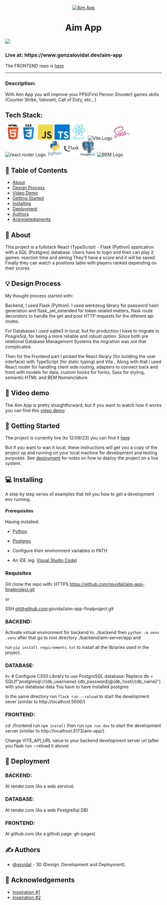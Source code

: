 <p align="center">
  <a href="https://www.gonzalovidal.dev/aim-app" rel="noopener">
    <img width=80px height=80px src="https://i.postimg.cc/ncFbrPCD/aim-logo-trans.png" alt="Aim App">
  </a>
</p>

<h1 align="center">Aim App</h1>
<a href="https://www.gonzalovidal.dev/aim-app">
  <img src="https://i.postimg.cc/zXdy7sHM/aim-app.gif" width="700">
</a> 
<h3>Live at: https://www.gonzalovidal.dev/aim-app</h3>

The FRONTEND repo is [here](https://github.com/gsvidal/aim-app)

---

<h3 align="left">Description:</h3>
<p align="left"> With Aim App you will improve your FPS(First Person Shooter) games skills (Counter Strike, Valorant, Call of Duty, etc...)
</p>

## Tech Stack:

<img src="https://raw.githubusercontent.com/devicons/devicon/55609aa5bd817ff167afce0d965585c92040787a/icons/html5/html5-original-wordmark.svg" alt="html5 Logo" width="50" height="50"/><img src="https://raw.githubusercontent.com/devicons/devicon/55609aa5bd817ff167afce0d965585c92040787a/icons/css3/css3-original-wordmark.svg" alt="css3 Logo" width="50" height="50"/>
<img src="https://raw.githubusercontent.com/devicons/devicon/55609aa5bd817ff167afce0d965585c92040787a/icons/javascript/javascript-original.svg" alt="Javascript Logo" width="50" height="50"/>
<img src="https://raw.githubusercontent.com/devicons/devicon/55609aa5bd817ff167afce0d965585c92040787a/icons/typescript/typescript-original.svg" alt="Typescript Logo" width="50" height="50"/>
<img src="https://raw.githubusercontent.com/devicons/devicon/55609aa5bd817ff167afce0d965585c92040787a/icons/react/react-original-wordmark.svg" alt="react Logo" width="50" height="50"/>
<img src="https://vitejs.dev/logo.svg" alt="Vite Logo" width="50" height="50"/>
<img src="https://raw.githubusercontent.com/devicons/devicon/55609aa5bd817ff167afce0d965585c92040787a/icons/sass/sass-original.svg" alt="Sass Logo" width="50" height="50"/>
<img src="https://reactrouter.com/_brand/react-router-stacked-color.png" alt="react router Logo" width="90" height="50"/>
<img src="https://raw.githubusercontent.com/devicons/devicon/55609aa5bd817ff167afce0d965585c92040787a/icons/python/python-original-wordmark.svg" alt="Python Logo" width="50" height="50"/>
<img src="https://raw.githubusercontent.com/devicons/devicon/55609aa5bd817ff167afce0d965585c92040787a/icons/flask/flask-original-wordmark.svg" alt="Flask Logo" width="50" height="50"/>
<img src="https://raw.githubusercontent.com/devicons/devicon/55609aa5bd817ff167afce0d965585c92040787a/icons/postgresql/postgresql-original-wordmark.svg" alt="Python Logo" width="50" height="50"/>
<img src="https://devopedia.org/images/article/152/3612.1549627952.png" alt="BEM Logo" width="50" height="50" />

## 📝 Table of Contents

- [About](#about)
- [Design Process](#design_process)
- [Video Demo](#video_demo)
- [Getting Started](#getting_started)
- [Installing](#installing)
- [Deployment](#deployment)
- [Authors](#authors)
- [Acknowledgments](#acknowledgement)

## 🧐 About <a name = "about"></a>

This project is a fullstack React (TypeScript) - Flask (Python) application with a SQL (Postgres) database.
Users have to login and then can play 2 games: reaction time and aiming
They'll have a score and it will be saved.
Finally they can watch a positions table with players ranked depending on their scores.

## 💡 Design Process <a name = "design_process"></a>

My thought process started with:

Backend, I used Flask (Python). I used werkzeug library for password hash generation and flask_jwt_extended for token related matters, flask route decorators to handle the get and post HTTP requests for the diferent api routes.

For Databases I used sqlite3 in local, but for production I have to migrate to PosgreSql, for being a more reliable and robust option. Since both are relational Database Management Systems the migration was not that complicated.

Then for the Frontend part I picked the React library (for building the user interface) with TypeScript (for static typing) and Vite , Along with that I used React router for handling client side routing, adapters to connect back and front with models for data, custom hooks for forms, Sass for styling, semantic HTML and BEM Nomenclature.

## 🎥 Video demo <a name = "video_demo"></a>

The Aim App is pretty straightforward, but if you want to watch how it works you can find this [video demo](https://youtu.be/u3DSFnG-oLk)

## 🏁 Getting Started <a name = "getting_started"></a>

The project is currently live (to 12/09/23) you can find it [here](https://www.gonzalovidal.dev/aim-app)

But if you want to wan it local, these instructions will get you a copy of the project up and running on your local machine for development and testing purposes. See [deployment](#deployment) for notes on how to deploy the project on a live system.

## 💻 Installing <a name = "installing"></a>

A step by step series of examples that tell you how to get a development env running.

#### Prerequisites

Having installed:

- [Python](https://www.python.org/downloads/)

- [Postgres](https://www.postgresql.org/download/)

- Configure their environment variables in PATH

- An IDE (eg. [Visual Studio Code](https://code.visualstudio.com/))

### Requisites

Git clone the repo with:
HTTPS
https://github.com/gsvidal/aim-app-finalproject.git

or

SSH
git@github.com:gsvidal/aim-app-finalproject.git

### BACKEND:

Activate virtual environment for backend in:
./backend
then
`python -m venv .venv`
after that go to root directory
./backend/aim-server/app
and

run `pip install requirements.txt` to install all the libraries used in the project.

### DATABASE:

In: # Configure CS50 Library to use PostgreSQL database:
Replace db = SQL(f"postgresql://{db_username}:{db_password}@{db_host}/{db_name}")
with your database data
You have to have installed postgres

In the same directory run `flask run --reload` to start the development sever (similar to http://localhost:5000/)

### FRONTEND:

cd ./frontend
run `npm install`
then
run `npm run dev` to start the development server (similar to http://localhost:5173/aim-app/)

Change VITE_API_URL value to your backend development server url (after you flask run --reload it above)

## 🚀 Deployment <a name = "deployment"></a>

### BACKEND:

At render.com (As a web service)

### DATABASE:

At render.com (As a web PostgreSql DB)

### FRONTEND:

At github.com (As a github page: gh-pages)

## ✍️ Authors <a name = "authors"></a>

- [@gsvidal](https://github.com/gsvidal) - 3D (Design, Development and Deployment).

## 🎉 Acknowledgements <a name = "acknowledgement"></a>

- [Inspiration #1](https://humanbenchmark.com/)
- [Inspiration #2](https://aimlab.gg/)
